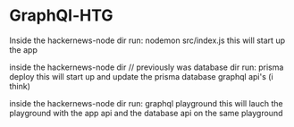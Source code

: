 # GraphQl-HTG

Inside the hackernews-node dir 
run: nodemon src/index.js 
this will start up the app 



inside the hackernews-node dir // previously was database dir
run: prisma deploy 
this will start up and update the prisma database graphql api's (i think)

inside the hackernews-node dir
run: graphql playground 
this will lauch the playground with the app api and the database api on the same playground